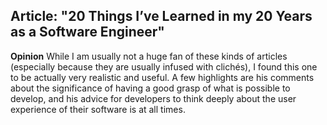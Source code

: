 ## Article: "20 Things I’ve Learned in my 20 Years as a Software Engineer" ##

**Opinion** While I am usually not a huge fan of these kinds of articles (especially because they are usually infused with clichés), I found this one to be actually very realistic and useful. A few highlights are his comments about the significance of having a good grasp of what is possible to develop, and his advice for developers to think deeply about the user experience of their software is at all times. 
